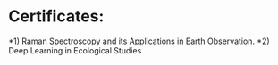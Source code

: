 # Certificates:
*1) Raman Spectroscopy and its Applications in Earth Observation.
*2) Deep Learning in Ecological Studies
